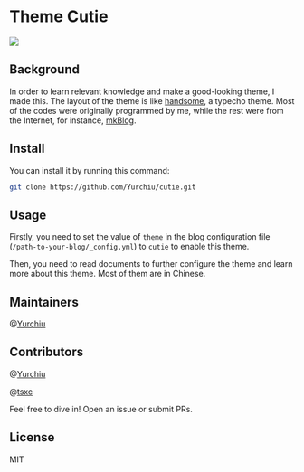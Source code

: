 # Theme Cutie

![](https://cdn.jsdelivr.net/gh/yz-hs/PicGo/intro4.png)

## Background

In order to learn relevant knowledge and make a good-looking theme, I made this. The layout of the theme is like [handsome](https://www.ihewro.com/archives/489/), a typecho theme. Most of the codes were originally programmed by me, while the rest were from the Internet, for instance, [mkBlog](https://mkblog.cn/).

## Install

You can install it by running this command:

```bash
git clone https://github.com/Yurchiu/cutie.git
```

## Usage

Firstly, you need to set the value of `theme` in the blog configuration file (`/path-to-your-blog/_config.yml`) to `cutie` to enable this theme.

Then, you need to read documents to further configure the theme and learn more about this theme. Most of them are in Chinese.

## Maintainers

@[Yurchiu](https://github.com/Yurchiu)

## Contributors

@[Yurchiu](https://github.com/Yurchiu)

@[tsxc](https://github.com/tsxc-github)

Feel free to dive in! Open an issue or submit PRs.

## License

MIT

